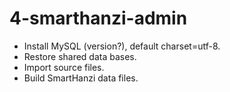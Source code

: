 # 4-smarthanzi-admin

- Install MySQL (version?), default charset=utf-8.
- Restore shared data bases.
- Import source files.
- Build SmartHanzi data files.
